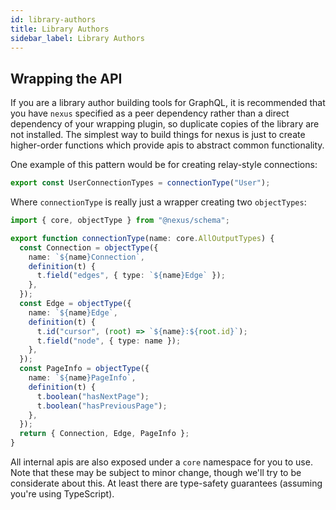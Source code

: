 ```yaml
---
id: library-authors
title: Library Authors
sidebar_label: Library Authors
---
```


## Wrapping the API

If you are a library author building tools for GraphQL, it is recommended that you have `nexus` specified as a peer dependency rather than a direct dependency of your wrapping plugin, so duplicate copies of the library are not installed. The simplest way to build things for nexus is just to create higher-order functions which provide apis to abstract common functionality.

One example of this pattern would be for creating relay-style connections:

```ts
export const UserConnectionTypes = connectionType("User");
```

Where `connectionType` is really just a wrapper creating two `objectTypes`:

```ts
import { core, objectType } from "@nexus/schema";

export function connectionType(name: core.AllOutputTypes) {
  const Connection = objectType({
    name: `${name}Connection`,
    definition(t) {
      t.field("edges", { type: `${name}Edge` });
    },
  });
  const Edge = objectType({
    name: `${name}Edge`,
    definition(t) {
      t.id("cursor", (root) => `${name}:${root.id}`);
      t.field("node", { type: name });
    },
  });
  const PageInfo = objectType({
    name: `${name}PageInfo`,
    definition(t) {
      t.boolean("hasNextPage");
      t.boolean("hasPreviousPage");
    },
  });
  return { Connection, Edge, PageInfo };
}
```

All internal apis are also exposed under a `core` namespace for you to use. Note that these may be subject to minor change, though we'll try to be considerate about this. At least there are type-safety guarantees (assuming you're using TypeScript).
